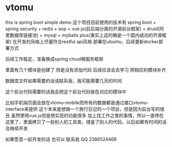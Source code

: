 # vtomu
this is spring boot simple demo 
这个项目目前使用的技术有
spring boot + spring security + redis + aop + vue.js(前后端分离的开源前台框架) + druid(阿里数据库链接池) + mysql + mybatis plus(事实上这的确是一个国内成功的开源框架)
在开发的风格上尽量符合restful api风格
部署在ubuntu，后续更新docker部署方式

后续工作稳定，准备换成spring cloud微服务框架
  
里面有几个模块是创建了 但是没有添加代码  后续应该会去学习 把相应的模块补齐

数据库文件如果需要的话请联系我，我可能需要几天的时间

这个前台代码需要的话我会把这个前台代码放在对应的模块中

比如手机端页面会放在vtomu-mobile而所有的数据都是通过接口vtomu-interface来提供
这个本来是想做一个旅行日记的一个项目，但是因为前台写的很丑 虽然使用vue.js但是想实现的功能很多 加上找工作之类的事情，所以一直停在这里了，里面拷贝了一些别人的工具类，借鉴了别人的代码，以后如果有时间的话会继续开发


如果愿意一起开发的话 也可以 联系我 QQ 2386524468 

